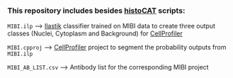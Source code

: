 ### This repository includes besides [histoCAT](https://github.com/BodenmillerGroup/histoCAT) scripts:

`MIBI.ilp` --> [Ilastik](https://www.ilastik.org) classifier trained on MIBI data to create three output classes (Nuclei, Cytoplasm and Background) for [CellProfiler](https://cellprofiler.org)

`MIBI.cpproj` --> [CellProfiler](https://cellprofiler.org) project to segment the probability outputs from `MIBI.ilp`

`MIBI_AB_LIST.csv` --> Antibody list for the corresponding MIBI project


